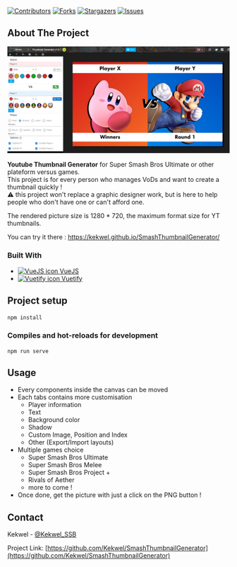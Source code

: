 <!-- PROJECT SHIELDS -->
<!--
*** This template uses markdown "reference style" links for readability.
*** Reference links are enclosed in brackets [ ] instead of parentheses ( ).
*** See the bottom of this document for the declaration of the reference variables
*** for contributors-url, forks-url, etc. This is an optional, concise syntax you may use.
*** https://www.markdownguide.org/basic-syntax/#reference-style-links
-->

[![Contributors][contributors-shield]][contributors-url] [![Forks][forks-shield]][forks-url] [![Stargazers][stars-shield]][stars-url] [![Issues][issues-shield]][issues-url]

<!-- ABOUT THE PROJECT -->
## About The Project

[![Product Name Screen Shot][product-screenshot]](https://kekwel.github.io/SmashThumbnailGenerator/)

**Youtube Thumbnail Generator** for Super Smash Bros Ultimate or other plateform versus games.\
This project is for every person who manages VoDs and want to create a thumbnail quickly !\
⚠️ this project won't replace a graphic designer work, but is here to help people who don't have one or can't afford one.

The rendered picture size is 1280 * 720, the maximum format size for YT thumbnails.

You can try it there : https://kekwel.github.io/SmashThumbnailGenerator/

### Built With

* <a href="https://vuejs.org" target="_blank"><img src="https://vuejs.org/images/logo.svg" width="32" height="32" alt="VueJS icon"> VueJS</a>
* <a href="https://vuetifyjs.com/" target="_blank"><img src="https://cdn.vuetifyjs.com/docs/images/logos/vuetify-logo-dark.svg" width="32" height="32" alt="Vuetify icon">  Vuetify</a>

<!-- GETTING STARTED -->
## Project setup
```
npm install
```

### Compiles and hot-reloads for development
```
npm run serve
```

<!-- USAGE EXAMPLES -->
## Usage

* Every components inside the canvas can be moved
* Each tabs contains more customisation
    * Player information
    * Text
    * Background color
    * Shadow
    * Custom Image, Position and Index
    * Other (Export/Import layouts)
* Multiple games choice
    * Super Smash Bros Ultimate
    * Super Smash Bros Melee
    * Super Smash Bros Project +
    * Rivals of Aether
    * more to come !
* Once done, get the picture with just a click on the PNG button !

<!-- CONTACT -->
## Contact

Kekwel - [@Kekwel_SSB](https://twitter.com/Kekwel_SSB)

Project Link: [https://github.com/Kekwel/SmashThumbnailGenerator](https://github.com/Kekwel/SmashThumbnailGenerator)


<!-- MARKDOWN LINKS & IMAGES -->
<!-- https://www.markdownguide.org/basic-syntax/#reference-style-links -->
[contributors-shield]: https://img.shields.io/github/contributors/Kekwel/SmashThumbnailGenerator.svg?style=flat-square
[contributors-url]: https://github.com/Kekwel/SmashThumbnailGenerator/graphs/contributors
[forks-shield]: https://img.shields.io/github/forks/Kekwel/SmashThumbnailGenerator.svg?style=flat-square
[forks-url]: https://github.com/Kekwel/SmashThumbnailGenerator/network/members
[stars-shield]: https://img.shields.io/github/stars/Kekwel/SmashThumbnailGenerator.svg?style=flat-square
[stars-url]: https://github.com/Kekwel/SmashThumbnailGenerator/stargazers
[issues-shield]: https://img.shields.io/github/issues/Kekwel/SmashThumbnailGenerator.svg?style=flat-square
[issues-url]: https://github.com/Kekwel/SmashThumbnailGenerator/issues
[product-screenshot]: docs/home.jpg